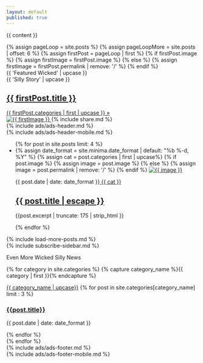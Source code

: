 ```yaml
---
layout: default
published: true
---
```

{{ content }}
<section class = 'flex-in'>
{% assign pageLoop = site.posts %}
{% assign pageLoopMore = site.posts | offset: 6 %}
{% assign firstPost = pageLoop | first %}
{% if firstPost.image %}  
  {% assign firstImage = firstPost.image %}
{% else %}
  {% assign firstImage = firstPost.permalink | remove: '/' %}
{% endif %}
<style>
@media screen and (min-width: 667px) and (max-width: 832px){
    .featured .main{
      background-image: url({{ site.baseurl }}/assets/posts/{{ firstImage }}.jpg);
      background-size:cover;
      background-repeat:no-repeat;
    }
  }
</style>
<div class = 'hold-featured'>
  <div class = 'flex featured'>
    <div class = 'child third flex'>
      <div class = 'catch items'>
        <div class = 'left'>{{ 'Featured Wicked' | upcase }}</div>
        <div class = 'right'>{{ 'Silly Story' | upcase }}</div>
      </div>
      <a  href = '{{ firstPost.url | relative_url }}' class = 'title {{ firstPost.categories | first | downcase }} items'>
        <h1>{{ firstPost.title }}</h1>
        <span>{{ firstPost.categories | first | upcase }} &raquo;</span>
      </a>
    </div>
    <a href = '{{ firstPost.url | relative_url }}' class = 'child main '>
      <img src = '{{ site.baseurl }}/assets/posts/{{ firstImage }}.jpg' alt = '{{ firstImage }}'>
    </a>
    {% include share.md %}
  </div>
</div>
<div class = 'ads-container'>
  <div class = 'desktop'>
    {% include ads/ads-header.md %}
  </div>
  <div class = 'mobile'>
    {% include ads/ads-header-mobile.md %}
  </div>
</div>
<ul class="post-list">
  {% for post in site.posts limit: 4 %}
    <li class = 'flex out post-item'>
      {% assign date_format = site.minima.date_format | default: "%b %-d, %Y" %}
      {% assign cat = post.categories | first | upcase%}
      {% if post.image %}  
        {% assign image = post.image %}
      {% else %}
        {% assign image = post.permalink | remove: '/' %}
      {% endif %}
      <a class="post-image child main" href="{{ post.url | relative_url }}">
        <img src = '{{ site.baseurl }}/assets/posts/{{ image }}.jpg' alt = '{{ image }}'/>
      </a>
      <div class = 'post-summary child third flex-down'>
        <p class = 'flex out'><span class="post-meta">{{ post.date | date: date_format }}</span><span class = 'right {{ cat | downcase }}'><a href="{{ post.url | relative_url }}"> {{ cat }}</a></span></p>
        <p><h1><a href="{{ post.url | relative_url }}"> {{ post.title | escape }}</a></h1></p>
        <p class = 'post-excerpt'>{{post.excerpt | truncate: 175 | strip_html }}</p>
      </div>
    </li>
  {% endfor %}
</ul>
</section>
<section class = 'flex-in'>
<!-- Load More Posts -->
{% include load-more-posts.md %}
<aside class = 'child third'>
 <div class = 'desktop'>{% include subscribe-sidebar.md %}</div>
  <div id="archives">
  <p class = 'more'>Even More Wicked Silly News</p>
    <div class="archive-group">
    {% for category in site.categories %}
      {% capture category_name %}{{ category | first }}{% endcapture %}
      <div id="#{{ category_name | slugize }}"></div>
      <p></p>
      <a  href="{{site.baseurl}}/category/{{  category_name | downcase}}"   class="right category-head {{ category_name |downcase }}">{{ category_name | upcase}}</a>
      <!-- <a name="{{ category_name | slugize }}"></a> -->
      {% for post in site.categories[category_name] limit : 3 %}
      <div class="archive-item">
        <h3><a href="{{ site.baseurl }}{{ post.url }}">{{post.title}}</a></h3>
        <p><span class="post-meta">{{ post.date | date: date_format }}</span></p>
      </div>
      {% endfor %}
    </div>
  {% endfor %}
  </div>
</aside>
</section>
<div class = 'ads-container'>
  <div class = 'desktop'>
    {% include ads/ads-footer.md %}
  </div>
  <div class = 'mobile'>
    {% include ads/ads-footer-mobile.md %}
  </div>
</div>
